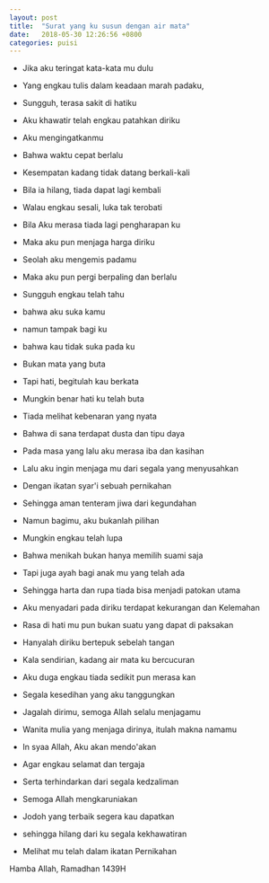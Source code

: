 ```yaml
---
layout: post
title:  "Surat yang ku susun dengan air mata"
date:   2018-05-30 12:26:56 +0800
categories: puisi
---
```




- Jika aku teringat kata-kata mu dulu
- Yang engkau tulis dalam keadaan marah padaku,
- Sungguh, terasa sakit di hatiku
- Aku khawatir telah engkau patahkan diriku

- Aku mengingatkanmu
- Bahwa waktu cepat berlalu
- Kesempatan kadang tidak datang berkali-kali
- Bila ia hilang, tiada dapat lagi kembali
- Walau engkau sesali, luka tak terobati

- Bila Aku merasa tiada lagi pengharapan ku
- Maka aku pun menjaga harga diriku
- Seolah aku mengemis padamu
- Maka aku pun pergi berpaling dan berlalu

- Sungguh engkau telah tahu
- bahwa aku suka kamu
- namun tampak bagi ku
- bahwa kau tidak suka pada ku

- Bukan mata yang buta
- Tapi hati, begitulah kau berkata
- Mungkin benar hati ku telah buta
- Tiada melihat kebenaran yang nyata
- Bahwa di sana terdapat dusta dan tipu daya

- Pada masa yang lalu aku merasa iba dan kasihan
- Lalu aku ingin menjaga mu dari segala yang menyusahkan
- Dengan ikatan syar'i sebuah pernikahan
- Sehingga aman tenteram jiwa dari kegundahan
- Namun bagimu, aku bukanlah pilihan

- Mungkin engkau telah lupa
- Bahwa menikah bukan hanya memilih suami saja
- Tapi juga ayah bagi anak mu yang telah ada
- Sehingga harta dan rupa tiada bisa menjadi patokan utama

- Aku menyadari pada diriku terdapat kekurangan dan Kelemahan
- Rasa di hati mu pun bukan suatu yang dapat di paksakan
- Hanyalah diriku bertepuk sebelah tangan

- Kala sendirian, kadang air mata ku bercucuran
- Aku duga engkau tiada sedikit pun merasa kan
- Segala kesedihan yang aku tanggungkan

- Jagalah dirimu, semoga Allah selalu menjagamu
- Wanita mulia yang menjaga dirinya, itulah makna namamu

- In syaa Allah, Aku akan mendo'akan
- Agar engkau selamat dan tergaja
- Serta terhindarkan dari segala kedzaliman

- Semoga Allah mengkaruniakan
- Jodoh yang terbaik segera kau dapatkan
- sehingga hilang dari ku segala kekhawatiran
- Melihat mu telah dalam ikatan Pernikahan


Hamba Allah, Ramadhan 1439H
